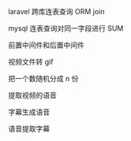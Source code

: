laravel 跨库连表查询 ORM join

mysql 连表查询对同一字段进行 SUM

前置中间件和后置中间件

视频文件转 gif

把一个数随机分成 n 份

提取视频的语音

字幕生成语音

语音提取字幕